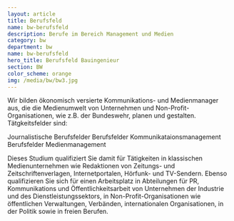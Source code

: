 ```yaml
---
layout: article
title: Berufsfeld
name: bw-berufsfeld
description: Berufe im Bereich Management und Medien
category: bw
department: bw
name: bw-berufsfeld
hero_title: Berufsfeld Bauingenieur
section: BW
color_scheme: orange
img: /media/bw/bw3.jpg
---
```


Wir bilden ökonomisch versierte Kommunikations- und Medienmanager aus, die die Medienumwelt von Unternehmen und Non-Profit-Organisationen, wie z.B. der Bundeswehr, planen und gestalten. Tätgkeitsfelder sind:

Journalistische Berufsfelder
Berufsfelder Kommunikataionsmanagement
Berufsfelder Medienmanagement

Dieses Studium qualifiziert Sie damit für Tätigkeiten in klassischen Medienunternehmen wie Redaktionen von Zeitungs- und Zeitschriftenverlagen, Internetportalen, Hörfunk- und TV-Sendern. Ebenso qualifizieren Sie sich für einen Arbeitsplatz in Abteilungen für PR, Kommunikations und Öffentlichkeitsarbeit von Unternehmen der Industrie und des Dienstleistungssektors, in Non-Profit-Organisationen wie öffentlichen Verwaltungen, Verbänden, internationalen Organisationen, in der Politik sowie in freien Berufen.
